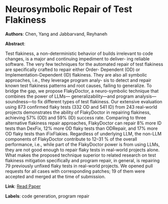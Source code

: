 # Neurosymbolic Repair of Test Flakiness

**Authors**: Chen, Yang and Jabbarvand, Reyhaneh

**Abstract**:

Test flakiness, a non-deterministic behavior of builds irrelevant to code changes, is a major and continuing impediment to deliver- ing reliable software. The very few techniques for the automated repair of test flakiness are specifically crafted to repair either Order- Dependent (OD) or Implementation-Dependent (ID) flakiness. They are also all symbolic approaches, i.e., they leverage program analy- sis to detect and repair known test flakiness patterns and root causes, failing to generalize. To bridge the gap, we propose FlakyDoctor, a neuro-symbolic technique that combines the power of LLMs— generalizability—and program analysis—soundness—to fix different types of test flakiness. Our extensive evaluation using 873 confirmed flaky tests (332 OD and 541 ID) from 243 real-world projects demonstrates the ability of FlakyDoctor in repairing flakiness, achieving 57\% (OD) and 59\% (ID) success rate. Comparing to three alternative flakiness repair approaches, FlakyDoctor can repair 8\% more ID tests than DexFix, 12\% more OD flaky tests than ODRepair, and 17\% more OD flaky tests than iFixFlakies. Regardless of underlying LLM, the non-LLM components of FlakyDoctor contribute to 12–31 \% of the overall performance, i.e., while part of the FlakyDoctor power is from using LLMs, they are not good enough to repair flaky tests in real-world projects alone. What makes the proposed technique superior to related research on test flakiness mitigation specifically and program repair, in general, is repairing 79 previously unfixed flaky tests in real-world projects. We opened pull requests for all cases with corresponding patches; 19 of them were accepted and merged at the time of submission.

**Link**: [Read Paper](https://doi.org/10.1145/3650212.3680369)

**Labels**: code generation, program repair
